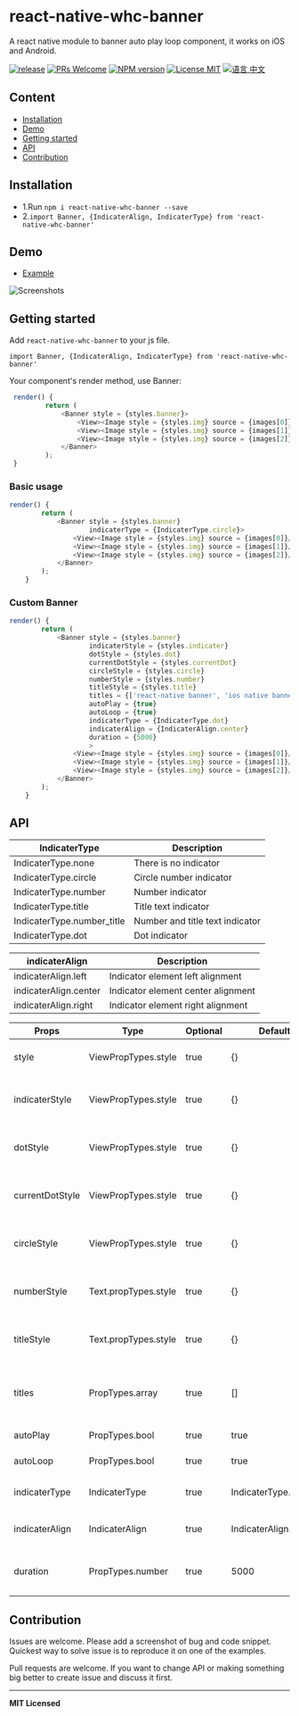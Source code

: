 # react-native-whc-banner
A react native module to banner auto play loop component, it works on iOS and Android.

[ ![release](https://img.shields.io/github/release/netyouli/react-native-whc-banner.svg?maxAge=2592000?style=flat-square)](https://github.com/netyouli/react-native-whc-banner/releases)
[ ![PRs Welcome](https://img.shields.io/badge/PRs-Welcome-brightgreen.svg)](https://github.com/netyouli/react-native-whc-banner/pulls)
[ ![NPM version](http://img.shields.io/npm/v/react-native-whc-banner.svg?style=flat)](https://www.npmjs.com/package/react-native-whc-banner)
[![License MIT](http://img.shields.io/badge/license-MIT-orange.svg?style=flat)](https://raw.githubusercontent.com/crazycodeboy/react-native-whc-loading/master/LICENSE)
[ ![语言 中文](https://img.shields.io/badge/语言-中文-yellow.svg)](https://github.com/netyouli/react-native-whc-banner/blob/master/README.zh.md)



## Content

- [Installation](#installation)
- [Demo](#demo)
- [Getting started](#getting-started)
- [API](#api)
- [Contribution](#contribution)

## Installation

* 1.Run `npm i react-native-whc-banner --save`
* 2.`import Banner, {IndicaterAlign, IndicaterType} from 'react-native-whc-banner'`

## Demo  
* [Example](https://github.com/netyouli/react-native-whc-banner/tree/master/example)

![Screenshots](https://raw.githubusercontent.com/netyouli/react-native-whc-banner/master/example/screenshots/react-native-whc-banner.gif)

## Getting started  

Add `react-native-whc-banner` to your js file.

`import Banner, {IndicaterAlign, IndicaterType} from 'react-native-whc-banner'`

Your component's render method, use Banner:

```javascript
 render() {
         return (
             <Banner style = {styles.banner}>
                 <View><Image style = {styles.img} source = {images[0]}/></View>
                 <View><Image style = {styles.img} source = {images[1]}/></View>
                 <View><Image style = {styles.img} source = {images[2]}/></View>
             </Banner>
         );
 }

```

### Basic usage

```javascript
render() {
        return (
            <Banner style = {styles.banner}
                    indicaterType = {IndicaterType.circle}>
                <View><Image style = {styles.img} source = {images[0]}/></View>
                <View><Image style = {styles.img} source = {images[1]}/></View>
                <View><Image style = {styles.img} source = {images[2]}/></View>
            </Banner>
        );
    }
```

### Custom Banner

```javascript
render() {
        return (
            <Banner style = {styles.banner}
                    indicaterStyle = {styles.indicater}
                    dotStyle = {styles.dot}
                    currentDotStyle = {styles.currentDot}
                    circleStyle = {styles.circle}
                    numberStyle = {styles.number}
                    titleStyle = {styles.title}
                    titles = {['react-native banner', 'ios native banner', 'android native banner']}
                    autoPlay = {true}
                    autoLoop = {true}
                    indicaterType = {IndicaterType.dot}
                    indicaterAlign = {IndicaterAlign.center}
                    duration = {5000}
                    >
                <View><Image style = {styles.img} source = {images[0]}/></View>
                <View><Image style = {styles.img} source = {images[1]}/></View>
                <View><Image style = {styles.img} source = {images[2]}/></View>
            </Banner>
        );
    }
```


## API

IndicaterType   | Description
-----------------  | -----------
IndicaterType.none   | There is no indicator
IndicaterType.circle   | Circle number indicator
IndicaterType.number   | Number indicator
IndicaterType.title   | Title text indicator
IndicaterType.number_title   | Number and title text indicator
IndicaterType.dot   | Dot indicator

indicaterAlign   | Description
-----------------  | -----------
indicaterAlign.left   | Indicator element left alignment
indicaterAlign.center   | Indicator element center alignment
indicaterAlign.right   | Indicator element right alignment


Props              | Type     | Optional | Default     | Description
----------------- | -------- | -------- | ----------- | -----------
style |  ViewPropTypes.style |true | {}  | Custom banner style
indicaterStyle  | ViewPropTypes.style  | true | {} |   Custom banner indicater style
dotStyle  | ViewPropTypes.style  | true | {} |   Custom indicater for dot style
currentDotStyle  | ViewPropTypes.style  | true | {}  |   Custom indicater current dot style
circleStyle  | ViewPropTypes.style  | true | {}  |   Custom indicater for circle style
numberStyle  | Text.propTypes.style  | true | {} |   Custom indicater for number style
titleStyle  | Text.propTypes.style  | true | {}  |   Custom indicater for title style
titles  | PropTypes.array  | true | []  |   When indicater for title type show title
autoPlay  | PropTypes.bool  | true | true  |  Is auto play for banner
autoLoop  | PropTypes.bool  | true | true  |  Is auto loop for banner
indicaterType  | IndicaterType  | true | IndicaterType.dot  |  Custom indicater type
indicaterAlign  | IndicaterAlign  | true | IndicaterAlign.center  |  Custom indicater align type
duration  | PropTypes.number  | true | 5000  |  Custom banner auto play duration


## Contribution

Issues are welcome. Please add a screenshot of bug and code snippet. Quickest way to solve issue is to reproduce it on one of the examples.

Pull requests are welcome. If you want to change API or making something big better to create issue and discuss it first.

---

**MIT Licensed**
